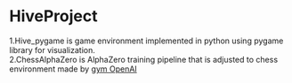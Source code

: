 # HiveProject
1.Hive_pygame is game environment implemented in python using pygame library for visualization.  
2.ChessAlphaZero is AlphaZero training pipeline that is adjusted to chess environment made by [gym OpenAI](https://pypi.org/project/gym-chess/)
